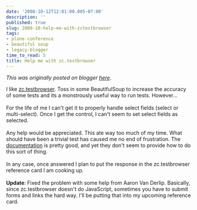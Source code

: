 ```yaml
---
date: '2008-10-12T12:01:00.005-07:00'
description: ''
published: true
slug: 2008-10-help-me-with-zctestbrowser
tags:
- plone conference
- beautiful soup
- legacy-blogger
time_to_read: 5
title: Help me with zc.testbrowser
---
```


*This was originally posted on blogger [here](https://pydanny.blogspot.com/2008/10/help-me-with-zctestbrowser.html)*.

I like <a href="http://pypi.python.org/pypi/zc.testbrowser/">zc.testbrowser</a>.  Toss in some BeautifulSoup to increase the accuracy of some tests and its a monstrously useful way to run tests.  However...<br /><br />For the life of me I can't get it to properly handle select fields (select or multi-select).  Once I get the control, I can't seem to set select fields as selected.<br /><br />Any help would be appreciated.  This ate way too much of my time.  What should have been a trivial test has caused me no end of frustration.  The <a href="http://pypi.python.org/pypi/zc.testbrowser/">documentation</a> is pretty good, and yet they don't seem to provide how to do this sort of thing.<br /><br />In any case, once answered I plan to put the response in the zc.testbrowser reference card I am cooking up.<br /><br /><span style="font-weight: bold;">Update</span>: Fixed the problem with some help from Aaron Van Derlip.  Basically, since zc.testbrowser doesn't do JavaScript, sometimes you have to submit forms and links the hard way.  I'll be putting that into my upcoming reference card.<em></em>